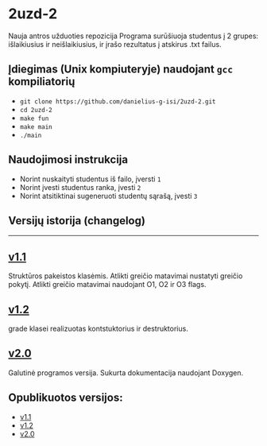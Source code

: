 # 2uzd-2
Nauja antros užduoties repozicija
Programa surūšiuoja studentus į 2 grupes: išlaikiusius ir neišlaikiusius, ir įrašo rezultatus į atskirus .txt failus.

## Įdiegimas (Unix kompiuteryje) naudojant `gcc` kompiliatorių 

- `git clone https://github.com/danielius-g-isi/2uzd-2.git`
- `cd 2uzd-2`
- `make fun`
- `make main`
- `./main`

## Naudojimosi instrukcija
- Norint nuskaityti studentus iš failo, įversti `1`
- Norint įvesti studentus ranka, įvesti `2`
- Norint atsitiktinai sugeneruoti studentų sąrašą, įvesti `3`

## Versijų istorija (changelog)

---

## [v1.1](https://github.com/danielius-g-isi/2uzd-2/tree/v1.1)
Struktūros pakeistos klasėmis. Atlikti greičio matavimai nustatyti greičio pokytį. Atlikti greičio matavimai naudojant O1, O2 ir O3 flags.

## [v1.2](https://github.com/danielius-g-isi/2uzd-2/tree/v1.2)
grade klasei realizuotas kontstuktorius ir destruktorius.

## [v2.0](https://github.com/danielius-g-isi/2uzd-2/tree/v2.0)
Galutinė programos versija. Sukurta dokumentacija naudojant Doxygen.


## Opublikuotos versijos:
- [v1.1](https://github.com/danielius-g-isi/2uzd-2/releases/tag/V1.1)
- [v1.2](https://github.com/danielius-g-isi/2uzd-2/releases/tag/v1.2)
- [v2.0](https://github.com/danielius-g-isi/2uzd-2/releases/tag/v2.0)
